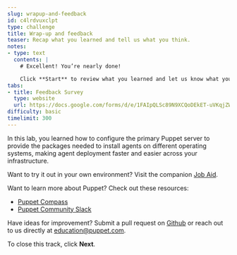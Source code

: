 ```yaml
---
slug: wrapup-and-feedback
id: c4lrdvuxclpt
type: challenge
title: Wrap-up and feedback
teaser: Recap what you learned and tell us what you think.
notes:
- type: text
  contents: |
    # Excellent! You’re nearly done!

    Click **Start** to review what you learned and let us know what you thought of this track.
tabs:
- title: Feedback Survey
  type: website
  url: https://docs.google.com/forms/d/e/1FAIpQLSc89N9XCQoDEkET-uVKqjZWGnqMw0IbzZeeuuCKcoQk5oXr0g/viewform?usp=pp_url&entry.1252824226=PE101+Lab+2.2:+Configure+Additional+Agent+Package+Platforms
difficulty: basic
timelimit: 300
---
```

In this lab, you learned how to configure the primary Puppet server to provide the packages needed to install agents on different operating systems, making agent deployment faster and easier across your infrastructure.

Want to try it out in your own environment? Visit the companion [Job Aid](https://app.gitbook.com/o/-M5OLvu-sOI6o3hvr-2o/s/-MZK9qsch77R0U_nrvt8/pe101/configure-additional-agent-package-platforms).

Want to learn more about Puppet? Check out these resources:
- [Puppet Compass](https://learn.puppet.com/)
- [Puppet Community Slack](https://slack.puppet.com/)

Have ideas for improvement? Submit a pull request on [Github](https://github.com/puppetlabs/puppet-instruqt-tracks/tree/main/pe-deploy-and-discover-lab-2-2) or reach out to us directly at <a href="mailto:education@puppet.com">education@puppet.com</a>.

To close this track, click **Next**.
